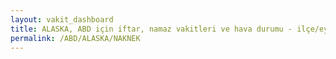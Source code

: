 ```yaml
---
layout: vakit_dashboard
title: ALASKA, ABD için iftar, namaz vakitleri ve hava durumu - ilçe/eyalet seç
permalink: /ABD/ALASKA/NAKNEK
---
```


<script type="text/javascript">
  var GLOBAL_COUNTRY = 'ABD';
  var GLOBAL_CITY = 'ALASKA';
  var GLOBAL_STATE = 'NAKNEK';
  var lat = 72;
  var lon = 21;
</script>
